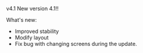 v4.1
New version 4.1!!

What's new:

- Improved stability
- Modify layout
- Fix bug with changing screens during the update.
